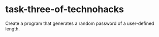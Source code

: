 # task-three-of-technohacks
Create a program that generates a random password of a user-defined length.
